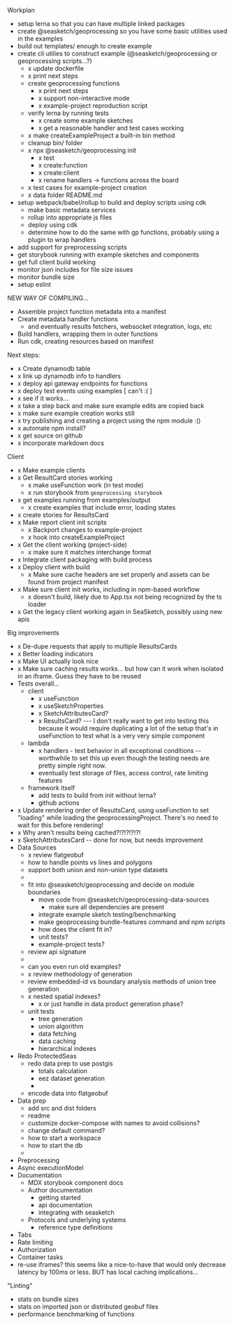 Workplan

  * setup lerna so that you can have multiple linked packages
  * create @seasketch/geoprocessing so you have some basic utilities used in the examples
  * build out templates/ enough to create example
  * create cli utilies to construct example (@seasketch/geoprocessing or geoprocessing scripts...?)
    * x update dockerfile
    * x print next steps
    * create geoprocessing functions
      * x print next steps
      * x support non-interactive mode
      * x example-project reproduction script
    * verify lerna by running tests
      * x create some example sketches
      * x get a reasonable handler and test cases working
    * x make createExampleProject a built-in bin method
    * cleanup bin/ folder
    * x npx @seasketch/geoprocessing init
      * x test
      * x create:function
      * x create:client
      * x rename handlers -> functions across the board
    * x test cases for example-project creation
    * x data folder README.md
  * setup webpack/babel/rollup to build and deploy scripts using cdk
    * make basic metadata services
    * rollup into appropriate js files
    * deploy using cdk
    * determine how to do the same with gp functions, probably using a plugin to wrap handlers
  * add support for preprocessing scripts
  * get storybook running with example sketches and components
  * get full client build working
  * monitor json includes for file size issues
  * monitor bundle size
  * setup eslint
 


 NEW WAY OF COMPILING...


   * Assemble project function metadata into a manifest
   * Create metadata handler functions
     * and eventually results fetchers, websocket integration, logs, etc
   * Build handlers, wrapping them in outer functions
   * Run cdk, creating resources based on manifest




Next steps:

  * x Create dynamodb table
  * x link up dynamodb info to handlers
  * x deploy api gateway endpoints for functions
  * x deploy test events using examples [ can't :( ]
  * x see if it works...
  * x take a step back and make sure example edits are copied back
  * x make sure example creation works still
  * x try publishing and creating a project using the npm module :()
  * x automate npm install?
  * x get source on github
  * x incorporate markdown docs

Client
  * x Make example clients
  * x Get ResultCard stories working
    * x make useFunction work (in test mode)
    * x run storybook from `geoprocessing storybook`
  * x get examples running from examples/output
    * x create examples that include error, loading states
  * x create stories for ResultsCard
  * x Make report client init scripts
    * x Backport changes to example-project
    * x hook into createExampleProject
  * x Get the client working (project-side)
    * x make sure it matches interchange format
  * x Integrate client packaging with build process
  * x Deploy client with build
    * x Make sure cache headers are set properly and assets can be found from project manifest
  * x Make sure client init works, including in npm-based workflow
    * x doesn't build, likely due to App.tsx not being recognized by the ts loader
  * x Get the legacy client working again in SeaSketch, possibly using new apis

Big improvements
  * x De-dupe requests that apply to multiple ResultsCards
  * x Better loading indicators
  * x Make UI actually look nice
  * x Make sure caching results works... but how can it work when isolated in an iframe. Guess they have to be reused
  * Tests overall...
    * client
      * x useFunction
      * x useSketchProperties
      * x SketchAttributesCard?
      * x ResultsCard? --- I don't really want to get into testing this because it would require duplicating a lot of the setup that's in useFunction to test what is a very very simple component
    * lambda
      * x handlers - test behavior in all exceptional conditions -- worthwhile to set this up even though the testing needs are pretty simple right now.
      * eventually test storage of files, access control, rate limiting features
    * framework itself
      * add tests to build from init without lerna?
      * github actions
  * x Update rendering order of ResultsCard, using useFunction to set "loading" while loading the geoprocessingProject. There's no need to wait for this before rendering!
  * x Why aren't results being cached?!?!?!?!?!
  * x SketchAttributesCard -- done for now, but needs improvement
  * Data Sources
    * x review flatgeobuf
    * how to handle points vs lines and polygons
    * support both union and non-union type datasets
    * 
    * fit into @seasketch/geoprocessing and decide on module boundaries
      * move code from @seasketch/geoprocessing-data-sources
        * make sure all dependencies are present
      * integrate example sketch testing/benchmarking
      * make geoprocessing bundle-features command and npm scripts
      * how does the client fit in?
      * unit tests?
      * example-project tests?
    * review api signature
    * 
    * can you even run old examples?
    * x review methodology of generation
    * review embedded-id vs boundary analysis methods of union tree generation
    * x nested spatial indexes?
      * x or just handle in data product generation phase?
    * unit tests
      * tree generation
      * union algorithm
      * data fetching
      * data caching
      * hierarchical indexes
  * Redo ProtectedSeas
    * redo data prep to use postgis
      * totals calculation
      * eez dataset generation
      * 
    * encode data into flatgeobuf
  * Data prep
    * add src and dist folders
    * readme
    * customize docker-compose with names to avoid collisions?
    * change default command?
    * how to start a workspace
    * how to start the db
    * 
  * Preprocessing
  * Async executionModel
  * Documentation
    * MDX storybook component docs
    * Author documentation
      * getting started
      * api documentation
      * integrating with seasketch
    * Protocols and underlying systems
      * reference type definitions
  * Tabs
  * Rate limiting
  * Authorization
  * Container tasks
  * re-use iframes? this seems like a nice-to-have that would only decrease latency by 100ms or less. BUT has local caching implications...

"Linting"
  * stats on bundle sizes
  * stats on imported json or distributed geobuf files
  * performance benchmarking of functions


